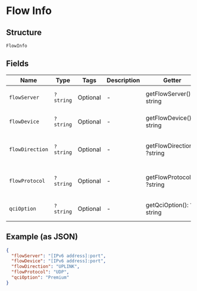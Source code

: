 
# Flow Info

## Structure

`FlowInfo`

## Fields

| Name | Type | Tags | Description | Getter | Setter |
|  --- | --- | --- | --- | --- | --- |
| `flowServer` | `?string` | Optional | - | getFlowServer(): ?string | setFlowServer(?string flowServer): void |
| `flowDevice` | `?string` | Optional | - | getFlowDevice(): ?string | setFlowDevice(?string flowDevice): void |
| `flowDirection` | `?string` | Optional | - | getFlowDirection(): ?string | setFlowDirection(?string flowDirection): void |
| `flowProtocol` | `?string` | Optional | - | getFlowProtocol(): ?string | setFlowProtocol(?string flowProtocol): void |
| `qciOption` | `?string` | Optional | - | getQciOption(): ?string | setQciOption(?string qciOption): void |

## Example (as JSON)

```json
{
  "flowServer": "[IPv6 address]:port",
  "flowDevice": "[IPv6 address]:port",
  "flowDirection": "UPLINK",
  "flowProtocol": "UDP",
  "qciOption": "Premium"
}
```

